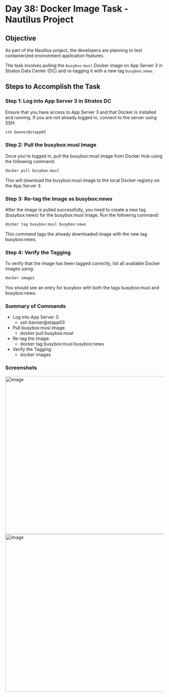 # Day 38: Docker Image Task - Nautilus Project

## Objective

As part of the Nautilus project, the developers are planning to test containerized environment application features. 

The task involves pulling the `busybox:musl` Docker image on App Server 3 in Stratos Data Center (DC) and re-tagging it with a new tag `busybox:news`.

## Steps to Accomplish the Task

### Step 1: Log into App Server 3 in Stratos DC

Ensure that you have access to App Server 3 and that Docker is installed and running. If you are not already logged in, connect to the server using SSH:

```bash
ssh banner@stapp03
```
### Step 2: Pull the busybox:musl Image

Once you're logged in, pull the busybox:musl image from Docker Hub using the following command:
```bash
docker pull busybox:musl
```

This will download the busybox:musl image to the local Docker registry on the App Server 3.

### Step 3: Re-tag the Image as busybox:news

After the image is pulled successfully, you need to create a new tag (busybox:news) for the busybox:musl image. Run the following command:
```bash
docker tag busybox:musl busybox:news
```

This command tags the already downloaded image with the new tag busybox:news.

### Step 4: Verify the Tagging

To verify that the image has been tagged correctly, list all available Docker images using:
```bash
docker images
```
You should see an entry for busybox with both the tags busybox:musl and busybox:news.

### Summary of Commands

- Log into App Server 3:
    - ssh banner@stapp03
- Pull busybox:musl Image:
    - docker pull busybox:musl
- Re-tag the Image:
    - docker tag busybox:musl busybox:news
- Verify the Tagging:
    - docker images
 
### Screenshots
<img width="700" height="500" alt="image" src="https://github.com/user-attachments/assets/56262c45-dc44-444c-9fc2-3355cccce640" />
<img width="700" height="500" alt="image" src="https://github.com/user-attachments/assets/d272ba97-751d-4065-b446-bfcb789d1117" />


